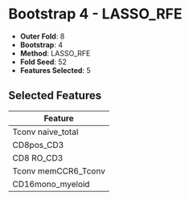 # Bootstrap 4 - LASSO_RFE

- **Outer Fold**: 8
- **Bootstrap**: 4
- **Method**: LASSO_RFE
- **Fold Seed**: 52
- **Features Selected**: 5

## Selected Features

| Feature |
|---------|
| Tconv naive_total |
| CD8pos_CD3 |
| CD8 RO_CD3 |
| Tconv memCCR6_Tconv |
| CD16mono_myeloid |
